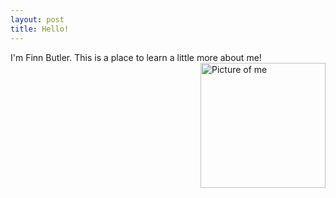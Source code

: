 ```yaml
---
layout: post
title: Hello!
---
```

I'm Finn Butler. This is a place to learn a little more about me!
<img src="{{site.baseurl}}/images/Headshot.jpg" alt="Picture of me" width="200" height="200"
style="float: right; margin-top: 0px; margin-left: 10px" />
